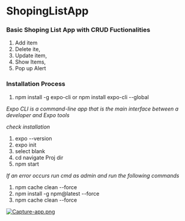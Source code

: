 # ShopingListApp

### Basic Shoping List App with CRUD Fuctionalities
1. Add item
1. Delete ite,
1. Update item,
1. Show Items,
1. Pop up Alert

### Installation Process

1. npm install -g expo-cli  or npm install expo-cli --global <recommended>

*Expo CLI is a command-line app that is the main interface between a developer and Expo tools*

*check installation*

1. expo  --version
1. expo init <proj name>
1. select blank <as a minimal app>
1. cd navigate Proj dir
1. npm start

*If an error occurs run cmd as admin and run the following commands*
1. npm cache clean --force
1. npm install -g npm@latest --force
1. npm cache clean --force

[![Capture-app.png](https://i.postimg.cc/1tZ5XKxx/Capture-app.png)](https://postimg.cc/LqNM0L6v)
 
